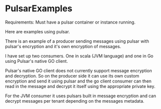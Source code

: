 # PulsarExamples

Requirements:
Must have a pulsar container or instance running.

Here are examples using pulsar.

There is an example of a producer sending messages using pulsar with pulsar's encryption and it's own encryption of messages.

I have set up two consumers.  One in scala (JVM language) and one in Go using Pulsar's native GO client. 

Pulsar's native GO client does not currently support message encryption and decryption.  So on the producer side it can use its own custom encryption and send it using pulsar and the go client consumer can then read in the message and decrypt it itself using the appropriate private key.

For the JVM consumer it uses pulsars built in message encryption and can decrypt messages per tenant depending on the messages metadata.
